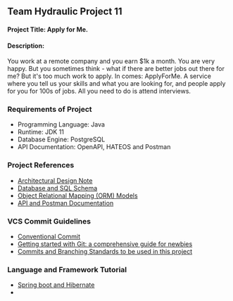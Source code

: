 ## Team Hydraulic Project 11

#### Project Title: Apply for Me.

#### Description: 

You work at a remote company and you earn $1k a month. You are very happy. But you sometimes think - what if there are better jobs out there for me? But it's too much work to apply. In comes: ApplyForMe. A service where you tell us your skills and what you are looking for, and people apply for you for 100s of jobs. All you need to do is attend interviews.

### Requirements of Project

- Programming Language: Java
- Runtime: JDK 11 
- Database Engine: PostgreSQL
- API Documentation: OpenAPI, HATEOS and Postman

### Project References

- [Architectural Design Note](https://github.com/teamhydraulic/apply-for-me-backend-architectural-design/blob/main/docs/ARCHITECTURE.md)
- [Database and SQL Schema](https://github.com/teamhydraulic/apply-for-me-backend-architectural-design/blob/main/src/main/resources/schema.sql)
- [Object Relational Mapping (ORM) Models](https://github.com/teamhydraulic/apply-for-me-backend-architectural-design/tree/main/src/main/java/ng/hng/hydraulic/applyforme/model)
- [API and Postman Documentation](https://www.postman.com/maintenance-physicist-41351297/workspace/team-hydraulic)


### VCS Commit Guidelines

- [Conventional Commit](https://www.conventionalcommits.org/en/v1.0.0/)
- [Getting started with Git: a comprehensive guide for newbies](https://codegym.cc/groups/posts/379-getting-started-with-git-a-comprehensive-guide-for-newbies)
- [Commits and Branching Standards to be used in this project](https://gist.github.com/digitaljhelms/4287848)

### Language and Framework Tutorial
- [Spring boot and Hibernate](https://github.com/teamhydraulic/apply-for-me-backend-architectural-design/blob/main/docs/TUTORIAL.md)
- 
